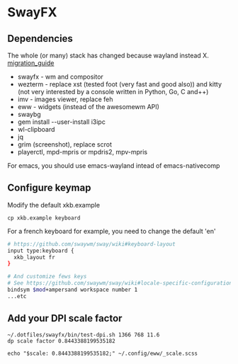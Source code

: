 # SwayFX

## Dependencies
The whole (or many) stack has changed because wayland instead X.
[migration_guide](https://github.com/swaywm/sway/wiki/i3-Migration-Guide)

- swayfx - wm and compositor
- wezterm - replace xst (tested foot (very fast and good also)) and kitty (not very interested by a console written in Python, Go, C and++)
- imv - images viewer, replace feh
- eww - widgets (instead of the awesomewm API)
- swaybg
- gem install --user-install i3ipc
- wl-clipboard
- jq
- grim (screenshot), replace scrot
- playerctl, mpd-mpris or mpdris2, mpv-mpris

For emacs, you should use emacs-wayland intead of emacs-nativecomp

## Configure keymap

Modify the default xkb.example

    cp xkb.example keyboard

For a french keyboard for example, you need to change the default 'en'

```sh
# https://github.com/swaywm/sway/wiki#keyboard-layout
input type:keyboard {
  xkb_layout fr
}

# And customize fews keys
# See https://github.com/swaywm/sway/wiki#locale-specific-configuration-tricks
bindsym $mod+ampersand workspace number 1
...etc
```

## Add your DPI scale factor

    ~/.dotfiles/swayfx/bin/test-dpi.sh 1366 768 11.6
    dp scale factor 0.8443388199535182

    echo "$scale: 0.8443388199535182;" ~/.config/eww/_scale.scss

